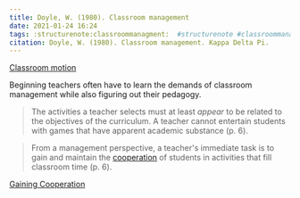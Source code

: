 ```yaml
---
title: Doyle, W. (1980). Classroom management 
date: 2021-01-24 16:24
tags: :structurenote:classroommanagment:  #structurenote #classroommanagment
citation: Doyle, W. (1980). Classroom management. Kappa Delta Pi.
---
```

[Classroom motion](202101241650.md)

Beginning teachers often have to learn the demands of classroom management while also figuring out their pedagogy. 

>The activities a teacher selects must at least *appear* to be related to the objectives of the curriculum. A teacher cannot entertain students with games that have apparent academic substance (p. 6).

>From a management perspective, a teacher's immediate task is to gain and maintain the [cooperation](202101241642.md) of students in activities that fill classroom time (p. 6). 

[Gaining Cooperation](202101241653.md)
